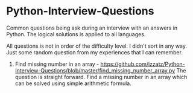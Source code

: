 # Python-Interview-Questions
Common questions being ask during an interview with an answers in Python. The logical solutions is applied to all languages. 

All questions is not in order of the difficulty level. I didn't sort in any way. Just some random question from my experiences that I can remember.


1. Find missing number in an array - https://github.com/izzatz/Python-Interview-Questions/blob/master/find_missing_number_array.py
The question is straight forward. Find a missing number in an array which can be solved using simple arithmetic formula. 
